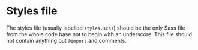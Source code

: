 # Styles file

The styles file (usually labelled `styles.scss`) should be the only Sass file from the whole code base not to begin with an underscore. This file should not contain anything but `@import` and comments.